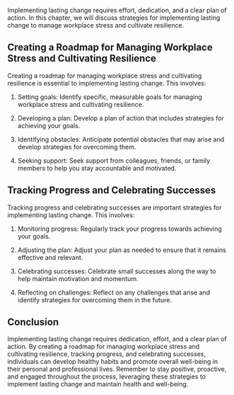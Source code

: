 
Implementing lasting change requires effort, dedication, and a clear plan of action. In this chapter, we will discuss strategies for implementing lasting change to manage workplace stress and cultivate resilience.

Creating a Roadmap for Managing Workplace Stress and Cultivating Resilience
---------------------------------------------------------------------------

Creating a roadmap for managing workplace stress and cultivating resilience is essential to implementing lasting change. This involves:

1. Setting goals: Identify specific, measurable goals for managing workplace stress and cultivating resilience.

2. Developing a plan: Develop a plan of action that includes strategies for achieving your goals.

3. Identifying obstacles: Anticipate potential obstacles that may arise and develop strategies for overcoming them.

4. Seeking support: Seek support from colleagues, friends, or family members to help you stay accountable and motivated.

Tracking Progress and Celebrating Successes
-------------------------------------------

Tracking progress and celebrating successes are important strategies for implementing lasting change. This involves:

1. Monitoring progress: Regularly track your progress towards achieving your goals.

2. Adjusting the plan: Adjust your plan as needed to ensure that it remains effective and relevant.

3. Celebrating successes: Celebrate small successes along the way to help maintain motivation and momentum.

4. Reflecting on challenges: Reflect on any challenges that arise and identify strategies for overcoming them in the future.

Conclusion
----------

Implementing lasting change requires dedication, effort, and a clear plan of action. By creating a roadmap for managing workplace stress and cultivating resilience, tracking progress, and celebrating successes, individuals can develop healthy habits and promote overall well-being in their personal and professional lives. Remember to stay positive, proactive, and engaged throughout the process, leveraging these strategies to implement lasting change and maintain health and well-being.
